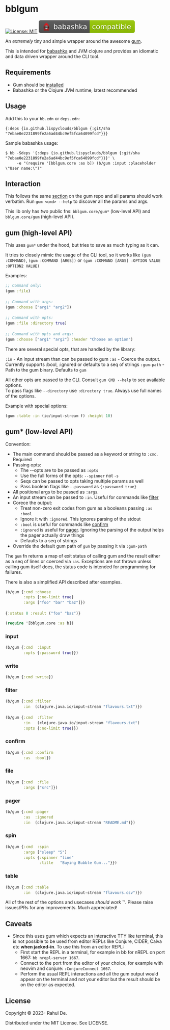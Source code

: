 # bblgum

[![License: MIT](https://img.shields.io/badge/license-MIT-blue.svg?style=flat)](https://choosealicense.com/licenses/mit/)
[![bb compatible](https://raw.githubusercontent.com/babashka/babashka/master/logo/badge.svg)](https://babashka.org)

An _extremely_ tiny and simple wrapper around the awesome [gum](https://github.com/charmbracelet/gum).

This is intended for [babashka](https://babashka.org/) and JVM clojure and provides an idiomatic and data driven wrapper around the CLI tool.

## Requirements
- Gum should be [installed](https://github.com/charmbracelet/gum#installation)
- Babashka or the Clojure JVM runtime, latest recommended

## Usage

Add this to your `bb.edn` or `deps.edn`:
```edn
{:deps {io.github.lispyclouds/bblgum {:git/sha "7ebae0e2231899fe2a6ad44bc9ef5fca64099fcd"}}}
```

Sample babashka usage:
```console
$ bb -Sdeps '{:deps {io.github.lispyclouds/bblgum {:git/sha "7ebae0e2231899fe2a6ad44bc9ef5fca64099fcd"}}}' \
     -e "(require '[bblgum.core :as b]) (b/gum :input :placeholder \"User name:\")"
```

## Interaction

This follows the same [section](https://github.com/charmbracelet/gum#interaction) on the gum repo and all params should work verbatim.
Run `gum <cmd> --help` to discover all the params and args.

This lib only has _two_ public fns: `bblgum.core/gum*` (low-level API) and `bblgum.core/gum` (high-level API).

## gum (high-level API)
This uses `gum*` under the hood, but tries to save as much typing as it can.

It tries to closely mimic the usage of the CLI tool, so it works like `(gum :COMMAND)`,
`(gum :COMMAND [ARGS])` or `(gum :COMMAND [ARGS] :OPTION VALUE :OPTION2 VALUE)`

Examples:
```clojure 
;; Command only:
(gum :file)

;; Command with args:
(gum :choose ["arg1" "arg2"])

;; Command with opts:
(gum :file :directory true)

;; Command with opts and args:
(gum :choose ["arg1" "arg2"] :header "Choose an option")
```

There are several special opts, that are handled by the library:

`:in` - An input stream than can be passed to gum
`:as` - Coerce the output. Currently supports :bool, :ignored or defaults to a seq of strings
`:gum-path` - Path to the gum binary. Defaults to `gum`

All other opts are passed to the CLI. Consult `gum CMD --help` to see available options.  
To pass flags like `--directory` use `:directory true`. Always use full names of the options.

Example with special options:
```clojure
(gum :table :in (io/input-stream f) :height 10)
```

## gum* (low-level API)

Convention:
- The main command should be passed as a keyword or string to `:cmd`. Required
- Passing opts:
  - The --opts are to be passed as `:opts`
  - Use the full forms of the opts: `--spinner` not `-s`
  - Seqs can be passed to opts taking multiple params as well
  - Pass boolean flags like `--password` as `{:password true}`
- All positional args to be passed as `:args`.
- An input stream can be passed to `:in`. Useful for commands like [filter](https://github.com/charmbracelet/gum#filter)
- Corece the output:
  - Treat non-zero exit codes from gum as a booleans passing `:as :bool`
  - Ignore it with `:ignored`. This ignores parsing of the stdout
  - `:bool` is useful for commands like [confirm](https://github.com/charmbracelet/gum#confirm)
  - `:ignored` is useful for [pager](https://github.com/charmbracelet/gum#pager). Ignoring the parsing of the output helps the pager actually draw things
  - Defaults to a seq of strings
- Override the default gum path of `gum` by passing it via `:gum-path`

The `gum` fn returns a map of exit status of calling gum and the result either as a seq of lines or coerced via `:as`.
Exceptions are not thrown unless calling gum itself does, the status code is intended for programming for failures.

There is also a simplified API described after examples. 

```clojure
(b/gum {:cmd :choose
        :opts {:no-limit true}
        :args ["foo" "bar" "baz"]})

{:status 0 :result ("foo" "baz")}
```

```clojure
(require '[bblgum.core :as b])
```

### input

```clojure
(b/gum {:cmd  :input
        :opts {:password true}})
```

### write

```clojure
(b/gum {:cmd :write})
```

### filter

```clojure
(b/gum {:cmd :filter
        :in  (clojure.java.io/input-stream "flavours.txt")})

(b/gum {:cmd  :filter
        :in   (clojure.java.io/input-stream "flavours.txt")
        :opts {:no-limit true}})
```

### confirm

```clojure
(b/gum {:cmd :confirm
        :as  :bool})
```

### file

```clojure
(b/gum {:cmd  :file
        :args ["src"]})
```

### pager

```clojure
(b/gum {:cmd :pager
        :as  :ignored
        :in  (clojure.java.io/input-stream "README.md")})
```

### spin

```clojure
(b/gum {:cmd  :spin
        :args ["sleep" "5"]
        :opts {:spinner "line"
               :title   "Buying Bubble Gum..."}})
```

### table

```clojure
(b/gum {:cmd :table
        :in  (clojure.java.io/input-stream "flavours.csv")})
```

All of the rest of the options and usecases _should work_ ™. Please raise issues/PRs for any improvements. Much appreciated!


## Caveats

- Since this uses gum which expects an interactive TTY like terminal, this is not possible to be used from editor REPLs like Conjure, CIDER, Calva etc **when jacked-in**.
  To use this from an editor REPL:
    - First start the REPL in a terminal, for example in bb for nREPL on port 1667: `bb nrepl-server 1667`.
    - Connect to the port from the editor of your choice, for example with neovim and conjure: `:ConjureConnect 1667`.
    - Perform the usual REPL interactions and all the gum output would appear on the terminal and not your editor but the result should be on the editor as expected.

## License

Copyright © 2023- Rahul De.

Distributed under the MIT License. See LICENSE.
